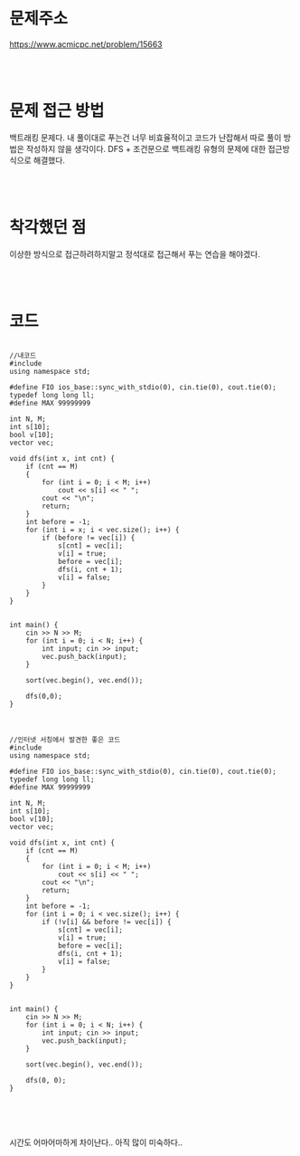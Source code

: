 # 문제주소
https://www.acmicpc.net/problem/15663


<br><br>
# 문제 접근 방법
백트래킹 문제다. 내 풀이대로 푸는건 너무 비효율적이고 코드가 난잡해서 따로 풀이 방법은 작성하지 않을 생각이다. DFS + 조건문으로 백트래킹 유형의 문제에 대한 접근방식으로 해결했다.


<br><br>
# 착각했던 점
<p>
이상한 방식으로 접근하려하지말고 정석대로 접근해서 푸는 연습을 해야겠다.
</p>
<br><br>


# 코드
<pre>
<code>
//내코드
#include <bits/stdc++.h>
using namespace std;

#define FIO ios_base::sync_with_stdio(0), cin.tie(0), cout.tie(0);
typedef long long ll;
#define MAX 99999999

int N, M;
int s[10];
bool v[10];
vector<int> vec;

void dfs(int x, int cnt) {
	if (cnt == M)
	{
		for (int i = 0; i < M; i++)
			cout << s[i] << " ";
		cout << "\n";
		return;
	}
	int before = -1;
	for (int i = x; i < vec.size(); i++) {
		if (before != vec[i]) {
			s[cnt] = vec[i];
			v[i] = true;
			before = vec[i];
			dfs(i, cnt + 1);
			v[i] = false;
		}
	}
}


int main() {
	cin >> N >> M;
	for (int i = 0; i < N; i++) {
		int input; cin >> input;
		vec.push_back(input);
	}

	sort(vec.begin(), vec.end());

	dfs(0,0);
}
</code>

<code>
//인터넷 서칭에서 발견한 좋은 코드
#include <bits/stdc++.h>
using namespace std;

#define FIO ios_base::sync_with_stdio(0), cin.tie(0), cout.tie(0);
typedef long long ll;
#define MAX 99999999

int N, M;
int s[10];
bool v[10];
vector<int> vec;

void dfs(int x, int cnt) {
	if (cnt == M)
	{
		for (int i = 0; i < M; i++)
			cout << s[i] << " ";
		cout << "\n";
		return;
	}
	int before = -1;
	for (int i = 0; i < vec.size(); i++) {
		if (!v[i] && before != vec[i]) {
			s[cnt] = vec[i];
			v[i] = true;
			before = vec[i];
			dfs(i, cnt + 1);
			v[i] = false;
		}
	}
}


int main() {
	cin >> N >> M;
	for (int i = 0; i < N; i++) {
		int input; cin >> input;
		vec.push_back(input);
	}

	sort(vec.begin(), vec.end());

	dfs(0, 0);
}
</code>
</pre>

<br><br>
<p>
시간도 어마어마하게 차이난다.. 아직 많이 미숙하다..
</p>